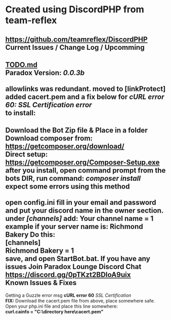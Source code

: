 Created using DiscordPHP from team-reflex
======

https://github.com/teamreflex/DiscordPHP<br>
Current Issues / Change Log / Upcomming
------
**[TODO.md](https://github.com/proxikal/DiscordPHPBot/blob/master/TODO.md "TODO.md")**<br>
**Paradox Version:** *0.0.3b*<br><br>
allowlinks was redundant. moved to [linkProtect]<br>
added **cacert.pem** and a fix below for *cURL error 60: SSL Certification error*<br>
to install:
------
Download the Bot Zip file & Place in a folder<br>
Download composer from: https://getcomposer.org/download/<br>
**Direct setup: https://getcomposer.org/Composer-Setup.exe** <Br>
after you install, open command prompt from the bots DIR, run command: *composer install*<br>
**expect some errors using this method**<br><br>
open **config.ini** fill in your email and password and put your discord name in the owner section.<br>
under *[channels]* add: Your channel name = 1<br>
example if your server name is: Richmond Bakery Do this: <br>
**[channels]** <br>
**Richmond Bakery = 1** <br>
save, and open **StartBot.bat**. If you have any issues Join Paradox Lounge Discord Chat<br>
https://discord.gg/0pTKzt2BDIoA9uix <br>
Known Issues & Fixes
------
Getting a Guzzle error msg **cURL error 60** *SSL Certification*<br>
**FIX:** Download the cacert.pem file from above, place somewhere safe.<br>
Open your php.ini file and place this line somewhere:<br>
**curl.cainfo = "C:\directory here\cacert.pem"**<br>
